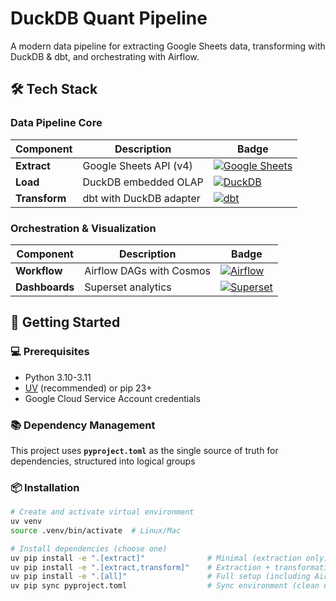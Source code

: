 # DuckDB Quant Pipeline

A modern data pipeline for extracting Google Sheets data, transforming with DuckDB & dbt, and orchestrating with Airflow.

## 🛠️ Tech Stack

### **Data Pipeline Core**

| Component       | Description                          | Badge |
|-----------------|--------------------------------------|-------|
| **Extract**     | Google Sheets API (v4)               | [![Google Sheets](https://img.shields.io/badge/Google%20Sheets-34A853?style=flat-square&logo=google-sheets&logoColor=white)](https://developers.google.com/sheets/api)
| **Load**        | DuckDB embedded OLAP                 | [![DuckDB](https://img.shields.io/badge/DuckDB-FFF056?style=flat-square&logo=duckdb&logoColor=black)](https://duckdb.org) |
| **Transform**   | dbt with DuckDB adapter              | [![dbt](https://img.shields.io/badge/dbt-FF694B?style=flat-square&logo=dbt&logoColor=white)](https://docs.getdbt.com) |

### **Orchestration & Visualization**

| Component       | Description                          | Badge |
|-----------------|--------------------------------------|-------|
| **Workflow**    | Airflow DAGs with Cosmos             | [![Airflow](https://img.shields.io/badge/Airflow-017CEE?style=flat-square&logo=apacheairflow&logoColor=white)](https://airflow.apache.org) |
| **Dashboards**  | Superset analytics                   | [![Superset](https://img.shields.io/badge/Superset-2598F9?style=flat-square&logo=apachesuperset&logoColor=white)](https://superset.apache.org) |


## 🚀 Getting Started

### 💻 Prerequisites
- Python 3.10-3.11
- [UV](https://docs.astral.sh/uv/) (recommended) or pip 23+
- Google Cloud Service Account credentials

### 📚 Dependency Management

This project uses **`pyproject.toml`** as the single source of truth for dependencies, structured into logical groups


### 📦 Installation
```bash
# Create and activate virtual environment
uv venv
source .venv/bin/activate  # Linux/Mac

# Install dependencies (choose one)
uv pip install -e ".[extract]"              # Minimal (extraction only)
uv pip install -e ".[extract,transform]"    # Extraction + transformation
uv pip install -e ".[all]"                  # Full setup (including Airflow/Superset)
uv pip sync pyproject.toml                  # Sync environment (clean up unused packages)
```
